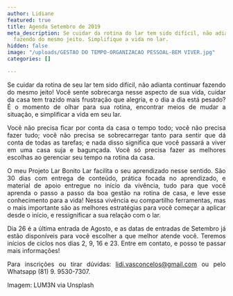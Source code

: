 ```yaml
---
author: Lidiane
featured: true
title: Agenda Setembro de 2019
meta_description: Se cuidar da rotina do lar tem sido difícil, não adianta continuar
  fazendo do mesmo jeito. Simplifique a vida no lar.
hidden: false
image: "/uploads/GESTAO DO TEMPO-ORGANIZACAO PESSOAL-BEM VIVER.jpg"
categories: []

---
```

<p align="justify">Se cuidar da rotina de seu lar tem sido difícil, não adianta continuar fazendo do mesmo jeito! Você sente sobrecarga nesse aspecto de sua vida, cuidar da casa tem trazido mais frustração que alegria, e o dia a dia está pesado? É o momento de olhar para sua rotina, encontrar meios de mudar a situação, e simplificar a vida em seu lar.

<p align="justify">Você não precisa ficar por conta da casa o tempo todo; você não precisa fazer tudo; você não precisa se sobrecarregar tanto para sentir que dá conta de todas as tarefas; e nada disso significa que você passará a viver em uma casa suja e bagunçada. Você só precisa fazer as melhores escolhas ao gerenciar seu tempo na rotina da casa.

<p align="justify">O meu Projeto Lar Bonito Lar facilita o seu aprendizado nesse sentido. São 30 dias com entrega de conteúdo, prática focada no aprendizado, e material de apoio entregue no início da vivência, tudo para que você aprenda o passo a passo da boa gestão na rotina de casa, e leve esse conhecimento para a vida! Nessa vivência eu compartilho ferramentas, mas o mais importante são as melhores estratégias para você começar a aplicar desde o início, e ressignificar a sua relação com o lar.

<p align="justify">Dia 26 é a última entrada de Agosto, e as datas de entradas de Setembro já estão disponíveis para você escolher a que melhor atende você. Teremos inícios de ciclos nos dias 2, 9, 16 e 23. Entre em contato, e posso te passar mais informações!

<p align="justify">Para inscrições ou tirar dúvidas: <a href="mailto:lidi.vasconcelos@gmail.com">lidi.vasconcelos@gmail.com</a> ou pelo Whatsapp (81) 9. 9530-7307.

<p align="justify">Imagem: LUM3N via Unsplash</p>